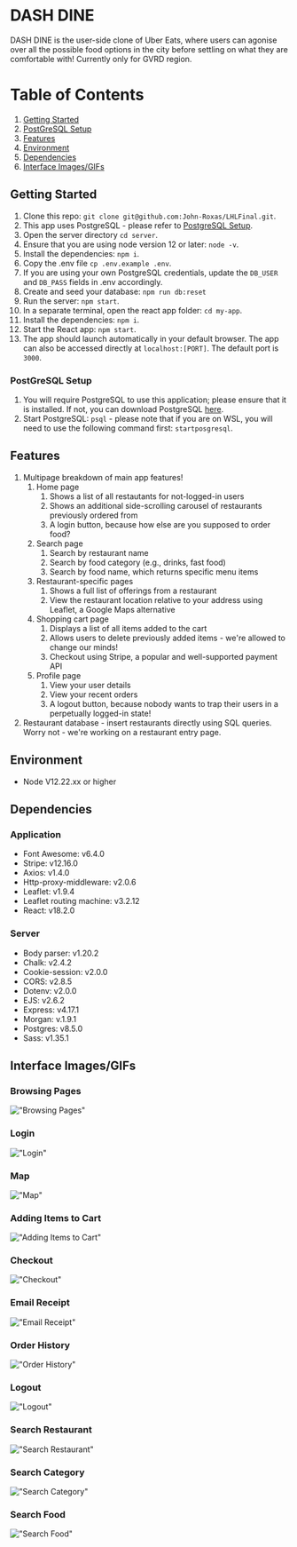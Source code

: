 # DASH DINE

DASH DINE is the user-side clone of Uber Eats, where users can agonise over all the possible food options in the city before settling on what they are comfortable with! Currently only for GVRD region.

# Table of Contents

1. [Getting Started](#getting-started)
2. [PostGreSQL Setup](#postgresql-setup)
3. [Features](#features)
4. [Environment](#environment)
5. [Dependencies](#dependencies)
6. [Interface Images/GIFs](#interface-imagesgifs)

## Getting Started

1. Clone this repo: `git clone git@github.com:John-Roxas/LHLFinal.git`.
2. This app uses PostgreSQL - please refer to [PostgreSQL Setup](###PostgreSQL-Setup).
3. Open the server directory `cd server`.
4. Ensure that you are using node version 12 or later: `node -v`.
5. Install the dependencies: `npm i`.
6. Copy the .env file `cp .env.example .env`.
7. If you are using your own PostgreSQL credentials, update the `DB_USER` and `DB_PASS` fields in .env accordingly.
8. Create and seed your database: `npm run db:reset`
9. Run the server: `npm start`.
10. In a separate terminal, open the react app folder: `cd my-app`.
11. Install the dependencies: `npm i`.
12. Start the React app: `npm start`.
13. The app should launch automatically in your default browser. The app can also be accessed directly at `localhost:[PORT]`. The default port is `3000`.

### PostGreSQL Setup

1. You will require PostgreSQL to use this application; please ensure that it is installed. If not, you can download PostgreSQL [here](https://www.postgresql.org/about/).
2. Start PostgreSQL: `psql` - please note that if you are on WSL, you will need to use the following command first: `startposgresql`.

## Features

1. Multipage breakdown of main app features!
   1. Home page
      1. Shows a list of all restautants for not-logged-in users
      2. Shows an additional side-scrolling carousel of restaurants previously ordered from
      3. A login button, because how else are you supposed to order food?
   2. Search page
      1. Search by restaurant name
      2. Search by food category (e.g., drinks, fast food)
      3. Search by food name, which returns specific menu items
   3. Restaurant-specific pages
      1. Shows a full list of offerings from a restaurant
      2. View the restaurant location relative to your address using Leaflet, a Google Maps alternative
   4. Shopping cart page
      1. Displays a list of all items added to the cart
      2. Allows users to delete previously added items - we're allowed to change our minds!
      3. Checkout using Stripe, a popular and well-supported payment API
   5. Profile page
      1. View your user details
      2. View your recent orders
      3. A logout button, because nobody wants to trap their users in a perpetually logged-in state!
2. Restaurant database - insert restaurants directly using SQL queries. Worry not - we're working on a restaurant entry page.

## Environment

- Node V12.22.xx or higher

## Dependencies

### Application

- Font Awesome: v6.4.0
- Stripe: v12.16.0
- Axios: v1.4.0
- Http-proxy-middleware: v2.0.6
- Leaflet: v1.9.4
- Leaflet routing machine: v3.2.12
- React: v18.2.0

### Server

- Body parser: v1.20.2
- Chalk: v2.4.2
- Cookie-session: v2.0.0
- CORS: v2.8.5
- Dotenv: v2.0.0
- EJS: v2.6.2
- Express: v4.17.1
- Morgan: v.1.9.1
- Postgres: v8.5.0
- Sass: v1.35.1

## Interface Images/GIFs

### Browsing Pages

!["Browsing Pages"](./my-app/public/images/Browsing%20routes.gif)

### Login

!["Login"](./my-app/public/images/Login.gif)

### Map

!["Map"](./my-app/public/images/Map.gif)

### Adding Items to Cart

!["Adding Items to Cart"](./my-app/public/images/Adding%20items.gif)

### Checkout

!["Checkout"](./my-app/public/images/Checkout.gif)

### Email Receipt

!["Email Receipt"](./my-app/public/images/Email.png)

### Order History

!["Order History"](./my-app/public/images/Order%20History.gif)

### Logout

!["Logout"](./my-app/public/images/Logout.gif)

### Search Restaurant

!["Search Restaurant"](./my-app/public/images/search-restauarant.gif)

### Search Category

!["Search Category"](./my-app/public/images/search-category.gif)

### Search Food

!["Search Food"](./my-app/public/images/search-food.gif)
